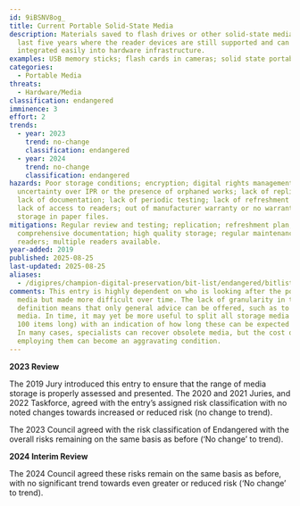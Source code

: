 ```yaml
---
id: 9iBSNV8og_
title: Current Portable Solid-State Media
description: Materials saved to flash drives or other solid-state media in the
  last five years where the reader devices are still supported and can be
  integrated easily into hardware infrastructure.
examples: USB memory sticks; flash cards in cameras; solid state portable hard disks.
categories:
  - Portable Media
threats:
  - Hardware/Media
classification: endangered
imminence: 3
effort: 2
trends:
  - year: 2023
    trend: no-change
    classification: endangered
  - year: 2024
    trend: no-change
    classification: endangered
hazards: Poor storage conditions; encryption; digital rights management;
  uncertainty over IPR or the presence of orphaned works; lack of replication;
  lack of documentation; lack of periodic testing; lack of refreshment pathway;
  lack of access to readers; out of manufacturer warranty or no warranty;
  storage in paper files.
mitigations: Regular review and testing; replication; refreshment plan;
  comprehensive documentation; high quality storage; regular maintenance of
  readers; multiple readers available.
year-added: 2019
published: 2025-08-25
last-updated: 2025-08-25
aliases:
  - /digipres/champion-digital-preservation/bit-list/endangered/bitlist-current-portable-solid-state-media
comments: This entry is highly dependent on who is looking after the portable
  media but made more difficult over time. The lack of granularity in the
  definition means that only general advice can be offered, such as to refresh
  media. In time, it may yet be more useful to split all storage media (maybe
  100 items long) with an indication of how long these can be expected to last.
  In many cases, specialists can recover obsolete media, but the cost of
  employing them can become an aggravating condition.
---
```

**2023 Review**

The 2019 Jury introduced this entry to ensure that the range of media storage is properly assessed and presented. The 2020 and 2021 Juries, and 2022 Taskforce, agreed with the entry’s assigned risk classification with no noted changes towards increased or reduced risk (no change to trend).

The 2023 Council agreed with the risk classification of Endangered with the overall risks remaining on the same basis as before (‘No change’ to trend).

**2024 Interim Review**

The 2024 Council agreed these risks remain on the same basis as before, with no significant trend towards even greater or reduced risk (‘No change’ to trend).
